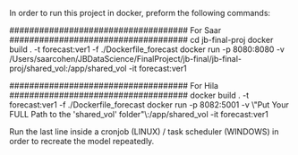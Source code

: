 In order to run this project in docker, preform the following commands:

####################################
For Saar
####################################
cd jb-final-proj
docker build . -t forecast:ver1 -f ./Dockerfile_forecast
docker run -p 8080:8080 -v /Users/saarcohen/JBDataScience/FinalProject/jb-final/jb-final-proj/shared_vol:/app/shared_vol -it forecast:ver1

####################################
For Hila
####################################
docker build . -t forecast:ver1 -f ./Dockerfile_forecast
docker run -p 8082:5001 -v \\"Put Your FULL Path to the 'shared_vol' folder"\\:/app/shared_vol -it forecast:ver1

Run the last line inside a cronjob (LINUX) / task scheduler (WINDOWS) in order to recreate the model repeatedly.
